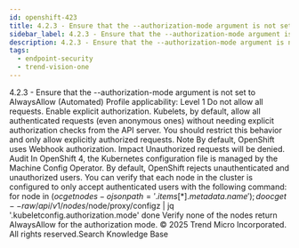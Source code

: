 ```yaml
---
id: openshift-423
title: 4.2.3 - Ensure that the --authorization-mode argument is not set to AlwaysAllow (Automated)
sidebar_label: 4.2.3 - Ensure that the --authorization-mode argument is not set to AlwaysAllow (Automated)
description: 4.2.3 - Ensure that the --authorization-mode argument is not set to AlwaysAllow (Automated)
tags:
  - endpoint-security
  - trend-vision-one
---
```


 4.2.3 - Ensure that the --authorization-mode argument is not set to AlwaysAllow (Automated) Profile applicability: Level 1 Do not allow all requests. Enable explicit authorization. Kubelets, by default, allow all authenticated requests (even anonymous ones) without needing explicit authorization checks from the API server. You should restrict this behavior and only allow explicitly authorized requests. Note By default, OpenShift uses Webhook authorization. Impact Unauthorized requests will be denied. Audit In OpenShift 4, the Kubernetes configuration file is managed by the Machine Config Operator. By default, OpenShift rejects unauthenticated and unauthorized users. You can verify that each node in the cluster is configured to only accept authenticated users with the following command: for node in $(oc get nodes -ojsonpath='{.items[*].metadata.name}'); do oc get --raw /api/v1/nodes/$node/proxy/configz | jq '.kubeletconfig.authorization.mode' done Verify none of the nodes return AlwaysAllow for the authorization mode. © 2025 Trend Micro Incorporated. All rights reserved.Search Knowledge Base